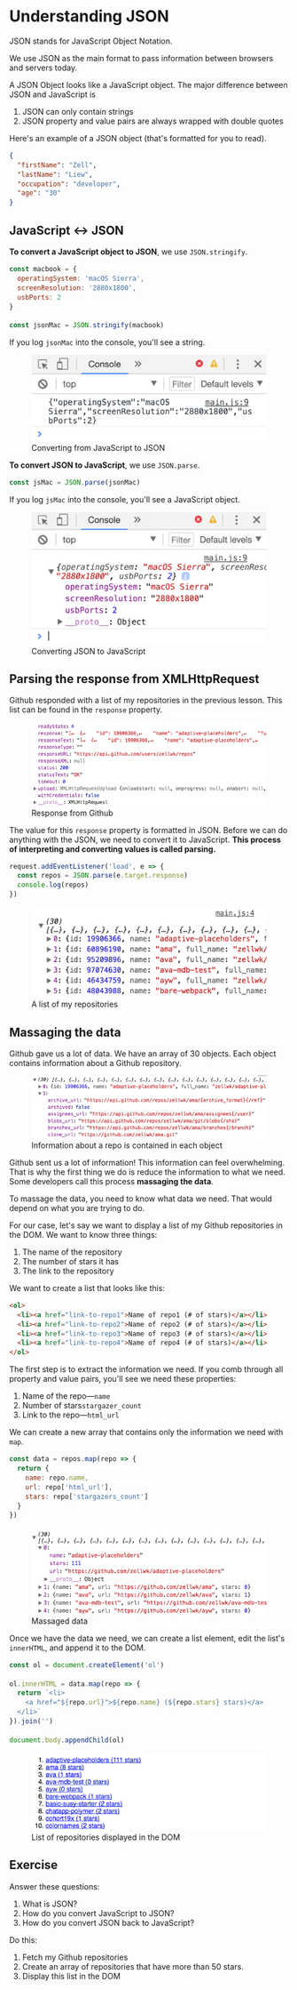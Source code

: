 # Understanding JSON

JSON stands for JavaScript Object Notation.

We use JSON as the main format to pass information between browsers and servers today.

A JSON Object looks like a JavaScript object. The major difference between JSON and JavaScript is

1. JSON can only contain strings
2. JSON property and value pairs are always wrapped with double quotes

Here's an example of a JSON object (that's formatted for you to read).

```json
{
  "firstName": "Zell",
  "lastName": "Liew",
  "occupation": "developer",
  "age": "30"
}
```

## JavaScript <-> JSON

**To convert a JavaScript object to JSON**, we use `JSON.stringify`.

```js
const macbook = {
  operatingSystem: 'macOS Sierra',
  screenResolution: '2880x1800',
  usbPorts: 2
}

const jsonMac = JSON.stringify(macbook)
```

If you log `jsonMac` into the console, you'll see a string.

<figure>
  <img src="../../images/ajax/json/to-json.png" alt="Log of jsonMac">
  <figcaption>Converting from JavaScript to JSON</figcaption>
</figure>

**To convert JSON to JavaScript**, we use `JSON.parse`.

```js
const jsMac = JSON.parse(jsonMac)
```

If you log `jsMac` into the console, you'll see a JavaScript object.

<figure>
  <img src="../../images/ajax/json/to-js.png" alt="Log of jsMac">
  <figcaption>Converting JSON to JavaScript</figcaption>
</figure>

## Parsing the response from XMLHttpRequest

Github responded with a list of my repositories in the previous lesson. This list can be found in the `response` property.

<figure>
  <img src="../../images/ajax/xhr/response.png" alt="Response from Github">
  <figcaption aria-hidden>Response from Github</figcaption>
</figure>

The value for this `response` property is formatted in JSON. Before we can do anything with the JSON, we need to convert it to JavaScript. **This process of interpreting and converting values is called parsing.**

```js
request.addEventListener('load', e => {
  const repos = JSON.parse(e.target.response)
  console.log(repos)
})
```

<figure>
  <img src="../../images/ajax/json/repos.png" alt="A list of my repositories">
  <figcaption aria-hidden>A list of my repositories</figcaption>
</figure>

## Massaging the data

Github gave us a lot of data. We have an array of 30 objects. Each object contains information about a Github repository.

<figure>
  <img src="../../images/ajax/json/repo.png" alt="Information about a repo is contained in each object">
  <figcaption aria-hidden>Information about a repo is contained in each object</figcaption>
</figure>

Github sent us a lot of information! This information can feel overwhelming. That is why the first thing we do is reduce the information to what we need. Some developers call this process **massaging the data**.

To massage the data, you need to know what data we need. That would depend on what you are trying to do.

For our case, let's say we want to display a list of my Github repositories in the DOM. We want to know three things:

1. The name of the repository
2. The number of stars it has
3. The link to the repository

We want to create a list that looks like this:

```html
<ol>
  <li><a href="link-to-repo1">Name of repo1 (# of stars)</a></li>
  <li><a href="link-to-repo2">Name of repo2 (# of stars)</a></li>
  <li><a href="link-to-repo3">Name of repo3 (# of stars)</a></li>
  <li><a href="link-to-repo4">Name of repo4 (# of stars)</a></li>
</ol>
```

The first step is to extract the information we need. If you comb through all property and value pairs, you'll see we need these properties:

1. Name of the repo—`name`
2. Number of stars`stargazer_count`
3. Link to the repo—`html_url`

We can create a new array that contains only the information we need with `map`.

```js
const data = repos.map(repo => {
  return {
    name: repo.name,
    url: repo['html_url'],
    stars: repo['stargazers_count']
  }
})
```

<figure>
  <img src="../../images/ajax/json/massaged-data.png" alt="Massaged data">
  <figcaption aria-hidden>Massaged data</figcaption>
</figure>

Once we have the data we need, we can create a list element, edit the list's `innerHTML`, and append it to the DOM.

```js
const ol = document.createElement('ol')

ol.innerHTML = data.map(repo => {
  return `<li>
    <a href="${repo.url}">${repo.name} (${repo.stars} stars)</a>
  </li>`
}).join('')

document.body.appendChild(ol)
```

<figure>
  <img src="../../images/ajax/json/display.png" alt="List of repositories displayed in the DOM">
  <figcaption aria-hidden>List of repositories displayed in the DOM</figcaption>
</figure>

## Exercise

Answer these questions:

1. What is JSON?
2. How do you convert JavaScript to JSON?
3. How do you convert JSON back to JavaScript?

Do this:

1. Fetch my Github repositories
2. Create an array of repositories that have more than 50 stars.
3. Display this list in the DOM
